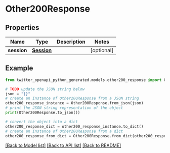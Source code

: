 # Other200Response


## Properties

Name | Type | Description | Notes
------------ | ------------- | ------------- | -------------
**session** | [**Session**](Session.md) |  | [optional] 

## Example

```python
from twitter_openapi_python_generated.models.other200_response import Other200Response

# TODO update the JSON string below
json = "{}"
# create an instance of Other200Response from a JSON string
other200_response_instance = Other200Response.from_json(json)
# print the JSON string representation of the object
print(Other200Response.to_json())

# convert the object into a dict
other200_response_dict = other200_response_instance.to_dict()
# create an instance of Other200Response from a dict
other200_response_from_dict = Other200Response.from_dict(other200_response_dict)
```
[[Back to Model list]](../README.md#documentation-for-models) [[Back to API list]](../README.md#documentation-for-api-endpoints) [[Back to README]](../README.md)


